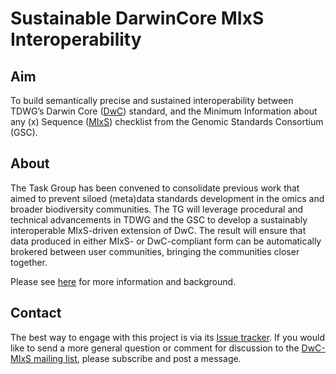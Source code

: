 # Sustainable DarwinCore MIxS Interoperability

## Aim
To build semantically precise and sustained interoperability between TDWG’s Darwin Core ([DwC](https://dwc.tdwg.org)) standard, and the Minimum Information about any (x) Sequence ([MIxS](https://gensc.org/mixs/)) checklist from the Genomic Standards Consortium (GSC).

## About
The Task Group has been convened to consolidate previous work that aimed to prevent siloed (meta)data standards development in the omics and broader biodiversity communities. The TG will leverage procedural and technical advancements in TDWG and the GSC to develop a sustainably interoperable MIxS-driven extension of DwC. The result will ensure that data produced in either MIxS- or DwC-compliant form can be automatically brokered between user communities, bringing the communities closer together.

Please see [here](https://www.tdwg.org/community/gbwg/MIxS/) for more information and background.

## Contact
The best way to engage with this project is via its [Issue tracker](https://github.com/tdwg/gbwg/issues). If you would like to send a more general question or comment for discussion to the [DwC-MIxS mailing list](http://lists.tdwg.org/mailman/listinfo/dwc-mixs), please subscribe and post a message.
